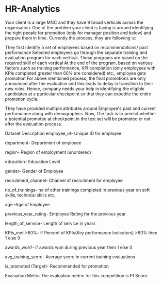 # HR-Analytics

Your client is a large MNC and they have 9 broad verticals across the organisation. One of the problem your client is facing is around identifying the right people for promotion (only for manager position and below) and prepare them in time. Currently the process, they are following is:

They first identify a set of employees based on recommendations/ past performance
Selected employees go through the separate training and evaluation program for each vertical. These programs are based on the required skill of each vertical
At the end of the program, based on various factors such as training performance, KPI completion (only employees with KPIs completed greater than 60% are considered) etc., employee gets promotion
For above mentioned process, the final promotions are only announced after the evaluation and this leads to delay in transition to their new roles. Hence, company needs your help in identifying the eligible candidates at a particular checkpoint so that they can expedite the entire promotion cycle. 

They have provided multiple attributes around Employee's past and current performance along with demographics. Now, The task is to predict whether a potential promotee at checkpoint in the test set will be promoted or not after the evaluation process.

 

Dataset Description
employee_id-	Unique ID for employee

department-	Department of employee

region-	Region of employment (unordered)

education-	Education Level

gender-	Gender of Employee

recruitment_channel-	Channel of recruitment for employee

no_of_trainings-	no of other trainings completed in previous year on soft skills, technical skills etc.

age	-Age of Employee

previous_year_rating-	Employee Rating for the previous year

length_of_service-	Length of service in years

KPIs_met >80%-	if Percent of KPIs(Key performance Indicators) >80% then 1 else 0

awards_won?-	if awards won during previous year then 1 else 0

avg_training_score-	Average score in current training evaluations

is_promoted	(Target)- Recommended for promotion
 
 
Evaluation Metric
The evaluation metric for this competition is F1 Score.
